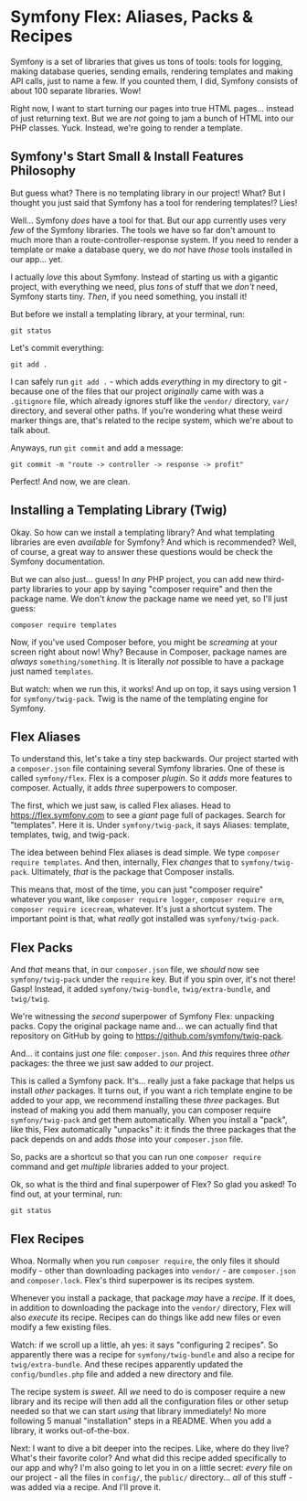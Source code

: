 # Symfony Flex: Aliases, Packs & Recipes

Symfony is a set of libraries that gives us tons of tools: tools for logging, making
database queries, sending emails, rendering templates and making API calls, just to
name a few. If you counted them, I did, Symfony consists of about 100 separate
libraries. Wow!

Right now, I want to start turning our pages into true HTML pages... instead of just
returning text. But we are *not* going to jam a bunch of HTML into our PHP classes.
Yuck. Instead, we're going to render a template.

## Symfony's Start Small & Install Features Philosophy

But guess what? There is no templating library in our project! What? But I thought
you just said that Symfony has a tool for rendering templates!? Lies!

Well... Symfony *does* have a tool for that. But our app currently uses very
*few* of the Symfony libraries. The tools we have so far don't amount to much more
than a route-controller-response system. If you need to render a template or make
a database query, we do *not* have *those* tools installed in our app... yet.

I actually *love* this about Symfony. Instead of starting us with a gigantic project,
with everything we need, plus *tons* of stuff that we *don't* need, Symfony starts
tiny. *Then*, if you need something, you install it!

But before we install a templating library, at your terminal, run:

```terminal
git status
```

Let's commit everything:

```terminal
git add .
```

I can safely run `git add .` - which adds *everything* in my directory to git -
because one of the files that our project *originally* came with was a `.gitignore`
file, which already ignores stuff like the `vendor/` directory, `var/` directory,
and several other paths. If you're wondering what these weird marker things are,
that's related to the recipe system, which we're about to talk about.

Anyways, run `git commit` and add a message:

```terminal-silent
git commit -m "route -> controller -> response -> profit"
```

Perfect! And now, we are clean.

## Installing a Templating Library (Twig)

Okay. So how can we install a templating library? And what templating libraries are
even *available* for Symfony? And which is recommended? Well, of course, a great
way to answer these questions would be check the Symfony documentation.

But we can also just... guess! In *any* PHP project, you can add new third-party
libraries to your app by saying "composer require" and then the package name.
We don't *know* the package name we need yet, so I'll just guess:

```terminal
composer require templates
```

Now, if you've used Composer before, you might be *screaming* at your screen right
about now! Why? Because in Composer, package names are *always* `something/something`.
It is literally *not* possible to have a package just named `templates`.

But watch: when we run this, it works! And up on top, it says using version 1
for `symfony/twig-pack`. Twig is the name of the templating engine for Symfony.

## Flex Aliases

To understand this, let's take a tiny step backwards. Our project started with a
`composer.json` file containing several Symfony libraries. One of these is called
`symfony/flex`. Flex is a composer *plugin*. So it *adds* more features to composer.
Actually, it adds *three* superpowers to composer.

The first, which we just saw, is called Flex aliases. Head to https://flex.symfony.com
to see a *giant* page full of packages. Search for "templates". Here it is.
Under `symfony/twig-pack`, it says Aliases: template, templates, twig, and twig-pack.

The idea between behind Flex aliases is dead simple. We type
`composer require templates`. And then, internally, Flex *changes* that to
`symfony/twig-pack`. Ultimately, *that* is the package that Composer installs.

This means that, most of the time, you can just "composer require" whatever you want,
like `composer require logger`, `composer require orm`, `composer require icecream`,
whatever. It's just a shortcut system. The important point is that, what *really*
got installed was `symfony/twig-pack`.

## Flex Packs

And *that* means that, in our `composer.json` file, we *should* now see
`symfony/twig-pack` under the `require` key. But if you spin over, it's not there!
Gasp! Instead, it added `symfony/twig-bundle`, `twig/extra-bundle`, and `twig/twig`.

We're witnessing the *second* superpower of Symfony Flex: unpacking packs.
Copy the original package name and... we can actually find that repository on GitHub
by going to https://github.com/symfony/twig-pack.

And... it contains just *one* file: `composer.json`. And *this* requires three
*other* packages: the three we just saw added to *our* project.

This is called a Symfony pack. It's... really just a fake package that helps us
install *other* packages. It turns out, if you want a rich template engine to be
added to your app, we recommend installing these *three* packages. But instead of
making you add them manually, you can composer require `symfony/twig-pack` and
get them automatically. When you install a "pack", like this, Flex automatically
"unpacks" it: it finds the three packages that the pack depends on and adds *those*
into your `composer.json` file.

So, packs are a shortcut so that you can run one `composer require` command and
get *multiple* libraries added to your project.

Ok, so what is the third and final superpower of Flex? So glad you asked! To find
out, at your terminal, run:

```terminal
git status
```

## Flex Recipes

Whoa. Normally when you run `composer require`, the only files it should modify -
other than downloading packages into `vendor/` - are `composer.json` and
`composer.lock`. Flex's third superpower is its recipes system.

Whenever you install a package, that package *may* have a *recipe*. If it does,
in addition to downloading the package into the `vendor/` directory, Flex will
also *execute* its recipe. Recipes can do things like add new files or even modify
a few existing files.

Watch: if we scroll up a little, ah yes: it says "configuring 2 recipes". So
apparently there was a recipe for `symfony/twig-bundle` and also a recipe for
`twig/extra-bundle`. And these recipes apparently updated the `config/bundles.php`
file and added a new directory and file.

The recipe system is *sweet*. All *we* need to do is composer require a new library
and its recipe will then add all the configuration files or other setup needed
so that we can start *using* that library immediately! No more following 5 manual
"installation" steps in a README. When you add a library, it works out-of-the-box.

Next: I want to dive a bit deeper into the recipes. Like, where do they live?
What's their favorite color? And what did this recipe added specifically to our app
and why? I'm also going to let you in on a little secret: *every* file on our
project - all the files in `config/`, the `public/` directory... *all* of this stuff -
was added via a recipe. And I'll prove it.
